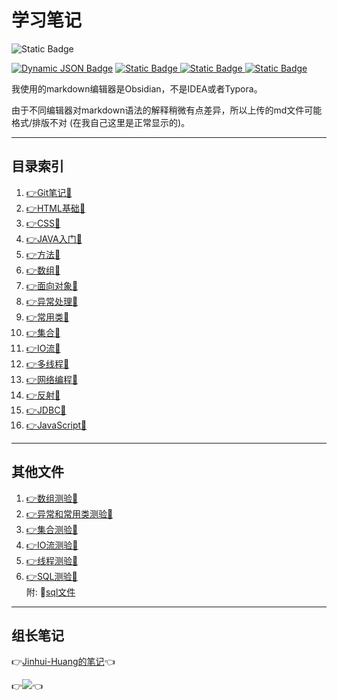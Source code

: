 
# 学习笔记
<img alt="Static Badge" src="https://img.shields.io/badge/language-Java-blue">

<a href="https://github.com/HmEJ"><img alt="Dynamic JSON Badge" src="https://img.shields.io/badge/dynamic/json?url=https%3A%2F%2Fapi.spencerwoo.com%2Fsubstats%2F%3Fsource%3Dgithub%26queryKey%3DHmEJ&query=%24.data.totalSubs&suffix=%20followers&logo=github&label=HmEJ" ></a>
<a href="https://www.instagram.com/j.elmo/"><img alt="Static Badge" src="https://img.shields.io/badge/nothing-fllowme-brightgreen?logo=instagram&logoColor=ffffff&label=j.elmo">
</a>
<a href="https://www.youtube.com/channel/UC7Qfl9xgFGr3hT3zRXqAeEA"><img alt="Static Badge" src="https://img.shields.io/badge/nothing-followme-brightgreen?logo=youtube&logoColor=DC143C&label=j.elmo">
</a>
<a href="https://www.douyin.com/user/self"><img alt="Static Badge" src="https://img.shields.io/badge/%E6%8A%96%E9%9F%B3-%E9%97%9C%E6%B3%A8%E6%88%91-brightgreen?logo=tiktok">
</a>


我使用的markdown编辑器是Obsidian，不是IDEA或者Typora。

由于不同编辑器对markdown语法的解释稍微有点差异，所以上传的md文件可能格式/排版不对 (在我自己这里是正常显示的)。

---

## 目录索引

1. [👉Git笔记📖](Git.md)
1. [👉HTML基础📖](1-HTML基础.md)
2. [👉CSS📖](2-CSS.md)
3. [👉JAVA入门📖](3-Java%20SE%20入门.md)
4. [👉方法📖](4-方法.md)
5. [👉数组📖](5-数组.md)
6. [👉面向对象📖](6-面向对象.md)
7. [👉异常处理📖](7-异常处理.md)
8. [👉常用类📖](8-常用类.md)
9. [👉集合📖](9-集合.md)
10. [👉IO流📖](10-IO流.md)
11. [👉多线程📖](11-多线程.md)
12. [👉网络编程📖](12-网络编程.md)
12. [👉反射📖](13-反射.md)
1. [👉JDBC📖](14-JDBC.md)
11. [👉JavaScript📖](JavaScript.md)
---
## 其他文件
1. [👉数组测验💯](面试简单题测试.md)
2. [👉异常和常用类测验💯](模拟测试摸底题.md)
3. [👉集合测验💯](集合中难测试题.md)
4. [👉IO流测验💯](IO流简单测试题.md)
5. [👉线程测验💯](线程简单测试题.md)
1. [👉SQL测验💯](SQL简单测试题.md)       
    附: 💾[sql文件](tb_order.sql)

---
## 组长笔记
👉[Jinhui-Huang的笔记](组长笔记)👈

👉<a href="https://github.com/Jinhui-Huang"><img src="https://img.shields.io/badge/dynamic/json?url=https%3A%2F%2Fapi.spencerwoo.com%2Fsubstats%2F%3Fsource%3Dgithub%26queryKey%3DJinhui-Huang&query=%24.data.totalSubs&suffix=%20followers&logo=github&label=Jinhui-Huang&labelColor=0996AD&color=0786BC)"></a>👈